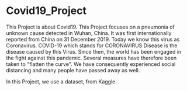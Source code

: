 # Covid19_Project
This Project is about Covid19.
This Project focuses on a pneumonia of unknown cause detected in Wuhan, China. It was first internationally reported from China on 31 December 2019. Today we know this virus as Coronavirus. COVID-19 which stands for CORONAVIRUS Disease is the disease caused by this Virus. Since then, the world has been engaged in the fight against this pandemic. Several measures have therefore been taken to "flatten the curve". We have consequently experienced social distancing and many people have passed away as well.

In this Project, we use a dataset, from Kaggle.  
